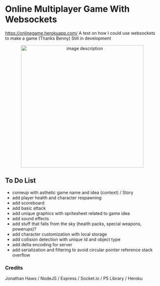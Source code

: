 
# Online Multiplayer Game With Websockets
https://onlinegame.herokuapp.com/ A test on how I could use websockets to make a game (Thanks Benny) Still in development

<p align="center">
  <img src="https://user-images.githubusercontent.com/108207472/224538461-7cfdb0ac-091e-4969-8480-a7ea259401ee.gif" width="400" height="400" alt="image description">
</p>


## To Do List
- comeup with asthetic game name and idea (context) / Story
- add player health and character respawning
- add scoreboard 
- add basic attack
- add unique graphics with spritesheet related to game idea
- add sound effects
- add stuff that falls from the sky (health packs, special weapons, powerups)?
- add character customization with local storage
- add collision detection with unique Id and object type
- add delta encoding for server
- add serialization and filtering to avoid circular pointer reference stack overflow

### Credits
Jonathan Haws / NodeJS / Express / Socket.io / P5 Library / Heroku
